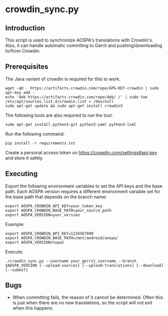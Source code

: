crowdin_sync.py
==================

Introduction
------------
This script is used to synchronize AOSPA's translations with Crowdin's. Also, it can handle
automatic commiting to Gerrit and pushing/downloading to/from Crowdin.

Prerequisites
-------------
The Java variant of crowdin is required for this to work.

    wget -qO - https://artifacts.crowdin.com/repo/GPG-KEY-crowdin | sudo apt-key add -
    echo 'deb https://artifacts.crowdin.com/repo/deb/ /' | sudo tee /etc/apt/sources.list.d/crowdin.list > /dev/null
    sudo apt-get update && sudo apt-get install crowdin3

The following tools are also required to run the tool:

    sudo apt-get install python3-git python3-yaml python3-lxml

Run the following command:

    pip install -r requirements.txt

Create a personal access token on https://crowdin.com/settings#api-key and store it safely.

Executing
---------
Export the following environment variables to set the API keys and the base path.
Each AOSPA version requires a different environment variable set for the base path that depends on the branch name:

    export AOSPA_CROWDIN_API_KEY=your_token_key
    export AOSPA_CROWDIN_BASE_PATH=your_source_path
    export AOSPA_VERSION=your_version

Example:

    export AOSPA_CROWDIN_API_KEY=1234567890
    export AOSPA_CROWDIN_BASE_PATH=/mnt/android/aospa/
    export AOSPA_VERSION=topaz

Execute:

    ./crowdin_sync.py --username your_gerrit_username --branch $AOSPA_VERSION [--upload-sources] [--upload-translations] [--download] [--submit]

Bugs
----
 - When committing fails, the reason of it cannot be determined. Often this is just when there
   are no new translations, so the script will not exit when this happens.

